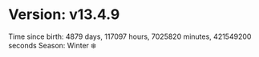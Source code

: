 # Version: v13.4.9
Time since birth: 4879 days, 117097 hours, 7025820 minutes, 421549200 seconds
Season: Winter ❄️
